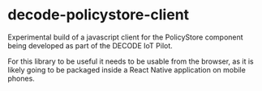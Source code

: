 # decode-policystore-client

Experimental build of a javascript client for the PolicyStore component being
developed as part of the DECODE IoT Pilot.

For this library to be useful it needs to be usable from the browser, as it is
likely going to be packaged inside a React Native application on mobile phones.
